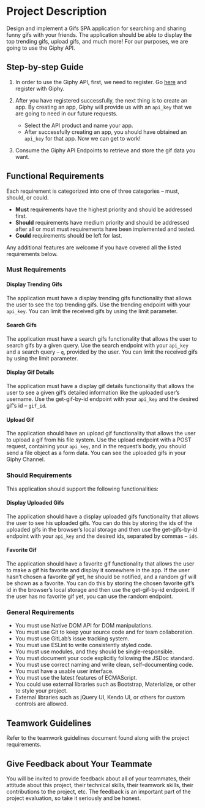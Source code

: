 # Project Description

Design and implement a Gifs SPA application for searching and sharing funny gifs with your friends. The application should be able to display the top trending gifs, upload gifs, and much more! For our purposes, we are going to use the Giphy API.

## Step-by-step Guide

1. In order to use the Giphy API, first, we need to register. Go [here](https://giphy.com/join?next=%2Foauth%2Fauthorize%2F%3Fresponse_type%3Dcode%26client_id%3DC7yftGDVCAhmaTnJCKv3eNaRsANYTDDf7PA9jZbw%26redirect_uri%3Dhttps%253A%252F%252Fdevelopers.giphy.com%252Foauth%252Fexchange%252F) and register with Giphy.
2. After you have registered successfully, the next thing is to create an app. By creating an app, Giphy will provide us with an `api_key` that we are going to need in our future requests.

   - Select the API product and name your app.
   - After successfully creating an app, you should have obtained an `api_key` for that app. Now we can get to work!

3. Consume the Giphy API Endpoints to retrieve and store the gif data you want.

## Functional Requirements

Each requirement is categorized into one of three categories – must, should, or could.

- **Must** requirements have the highest priority and should be addressed first.
- **Should** requirements have medium priority and should be addressed after all or most must requirements have been implemented and tested.
- **Could** requirements should be left for last.

Any additional features are welcome if you have covered all the listed requirements below.

### Must Requirements

#### Display Trending Gifs

The application must have a display trending gifs functionality that allows the user to see the top trending gifs. Use the trending endpoint with your `api_key`. You can limit the received gifs by using the limit parameter.

#### Search Gifs

The application must have a search gifs functionality that allows the user to search gifs by a given query. Use the search endpoint with your `api_key` and a search query – `q`, provided by the user. You can limit the received gifs by using the limit parameter.

#### Display Gif Details

The application must have a display gif details functionality that allows the user to see a given gif’s detailed information like the uploaded user’s username. Use the get-gif-by-id endpoint with your `api_key` and the desired gif’s id – `gif_id`.

#### Upload Gif

The application should have an upload gif functionality that allows the user to upload a gif from his file system. Use the upload endpoint with a POST request, containing your `api_key`, and in the request’s body, you should send a file object as a form data. You can see the uploaded gifs in your Giphy Channel.

### Should Requirements

This application should support the following functionalities:

#### Display Uploaded Gifs

The application should have a display uploaded gifs functionality that allows the user to see his uploaded gifs. You can do this by storing the ids of the uploaded gifs in the browser’s local storage and then use the get-gifs-by-id endpoint with your `api_key` and the desired ids, separated by commas – `ids`.

#### Favorite Gif

The application should have a favorite gif functionality that allows the user to make a gif his favorite and display it somewhere in the app. If the user hasn’t chosen a favorite gif yet, he should be notified, and a random gif will be shown as a favorite. You can do this by storing the chosen favorite gif’s id in the browser’s local storage and then use the get-gif-by-id endpoint. If the user has no favorite gif yet, you can use the random endpoint.

### General Requirements

- You must use Native DOM API for DOM manipulations.
- You must use Git to keep your source code and for team collaboration.
- You must use GitLab’s issue tracking system.
- You must use ESLint to write consistently styled code.
- You must use modules, and they should be single-responsible.
- You must document your code explicitly following the JSDoc standard.
- You must use correct naming and write clean, self-documenting code.
- You must have a usable user interface.
- You must use the latest features of ECMAScript.
- You could use external libraries such as Bootstrap, Materialize, or other to style your project.
- External libraries such as jQuery UI, Kendo UI, or others for custom controls are allowed.

## Teamwork Guidelines

Refer to the teamwork guidelines document found along with the project requirements.

## Give Feedback about Your Teammate

You will be invited to provide feedback about all of your teammates, their attitude about this project, their technical skills, their teamwork skills, their contributions to the project, etc. The feedback is an important part of the project evaluation, so take it seriously and be honest.
